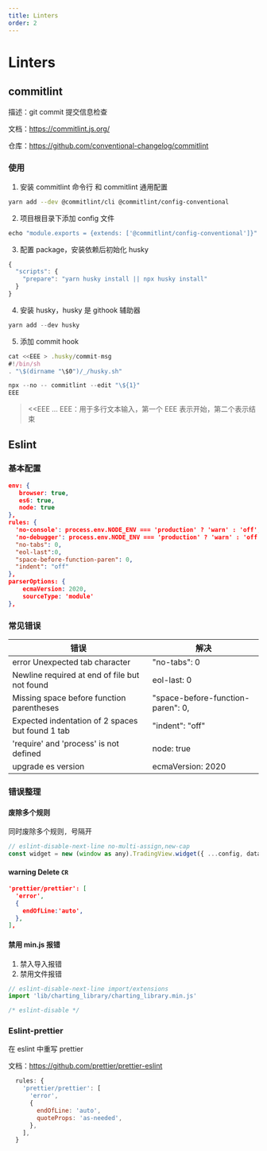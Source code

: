 ```yaml
---
title: Linters
order: 2
---
```


# Linters

## commitlint

描述：git commit 提交信息检查

文档：https://commitlint.js.org/

仓库：https://github.com/conventional-changelog/commitlint

### 使用

1. 安装 commitlint 命令行 和 commitlint 通用配置

```bash
yarn add --dev @commitlint/cli @commitlint/config-conventional
```

2. 项目根目录下添加 config 文件

```javascript
echo "module.exports = {extends: ['@commitlint/config-conventional']}" > commitlint.config.js
```

3. 配置 package，安装依赖后初始化 husky

```javascript
{
  "scripts": {
    "prepare": "yarn husky install || npx husky install"
  }
}
```

4. 安装 husky，husky 是 githook 辅助器

```javascript
yarn add --dev husky
```

5. 添加 commit hook

```javascript
cat <<EEE > .husky/commit-msg
#!/bin/sh
. "\$(dirname "\$0")/_/husky.sh"

npx --no -- commitlint --edit "\${1}"
EEE
```

> <<EEE ... EEE：用于多行文本输入，第一个 EEE 表示开始，第二个表示结束

## Eslint

### 基本配置

```json
env: {
   browser: true,
   es6: true,
   node: true
},
rules: {
  'no-console': process.env.NODE_ENV === 'production' ? 'warn' : 'off',
  'no-debugger': process.env.NODE_ENV === 'production' ? 'warn' : 'off',
  "no-tabs": 0,
  "eol-last":0,
  "space-before-function-paren": 0,
  "indent": "off"
},
parserOptions: {
    ecmaVersion: 2020,
    sourceType: 'module'
},
```

### 常见错误

| 错误                                             | 解决                              |
| ------------------------------------------------ | --------------------------------- |
| error Unexpected tab character                   | "no-tabs": 0                      |
| Newline required at end of file but not found    | eol-last: 0                       |
| Missing space before function parentheses        | "space-before-function-paren": 0, |
| Expected indentation of 2 spaces but found 1 tab | "indent": "off"                   |
| 'require' and 'process' is not defined           | node: true                        |
| upgrade es version                               | ecmaVersion: 2020                 |

### 错误整理

#### 废除多个规则

同时废除多个规则`, `号隔开

```javascript
// eslint-disable-next-line no-multi-assign,new-cap
const widget = new (window as any).TradingView.widget({ ...config, datafeed })
```

#### warning Delete `CR`

```json
'prettier/prettier': [
  'error',
  {
    endOfLine:'auto',
  },
],
```

#### 禁用 min.js 报错

1. 禁入导入报错
2. 禁用文件报错

```javascript
// eslint-disable-next-line import/extensions
import 'lib/charting_library/charting_library.min.js'
```

```javascript
/* eslint-disable */
```

### Eslint-prettier

在 eslint 中重写 prettier

文档：https://github.com/prettier/prettier-eslint

```javascript
  rules: {
    'prettier/prettier': [
      'error',
      {
        endOfLine: 'auto',
        quoteProps: 'as-needed',
      },
    ],
  }
```
